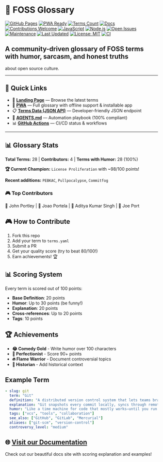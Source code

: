 # 🚀 FOSS Glossary
[![GitHub Pages](https://img.shields.io/badge/GitHub-Pages-blue)](https://luminlynx.github.io/FOSS-Glossary/)
[![PWA Ready](https://img.shields.io/badge/PWA-Ready-purple)](https://luminlynx.github.io/FOSS-Glossary/pwa/)
[![Terms Count](https://img.shields.io/badge/Terms-28-orange)](./terms.yaml)
[![Docs](https://img.shields.io/badge/docs-passing-brightgreen)](https://luminlynx.github.io/FOSS-Glossary/)
[![Contributions Welcome](https://img.shields.io/badge/contributions-welcome-brightgreen.svg?style=flat)](https://github.com/LuminLynx/FOSS-Glossary/blob/main/CONTRIBUTING.md)
[![JavaScript](https://img.shields.io/badge/JavaScript-F7DF1E?logo=javascript&logoColor=black)](https://github.com/LuminLynx/FOSS-Glossary)
[![Node.js](https://img.shields.io/badge/Node.js-v22.17-green)](https://github.com/LuminLynx/FOSS-Glossary)
[![Open Issues](https://img.shields.io/github/issues/LuminLynx/FOSS-Glossary)](https://github.com/LuminLynx/FOSS-Glossary/issues)
[![Maintenance](https://img.shields.io/badge/Maintained%3F-yes-green.svg)](https://github.com/LuminLynx/FOSS-Glossary/graphs/commit-activity)
[![Last Updated](https://img.shields.io/github/last-commit/LuminLynx/FOSS-Glossary)](https://github.com/LuminLynx/FOSS-Glossary/commits/main)
[![License: MIT](https://img.shields.io/badge/License-MIT-yellow.svg)](https://opensource.org/licenses/MIT)
[![CI](https://github.com/LuminLynx/FOSS-Glossary/actions/workflows/readme-stats.yml/badge.svg)](https://github.com/LuminLynx/FOSS-Glossary/actions)

## A community-driven glossary of FOSS terms with humor, sarcasm, and honest truths 
about open source culture.

---

## 🔗 Quick Links

- 📖 **[Landing Page](https://luminlynx.github.io/FOSS-Glossary/)** — Browse the latest terms
- 📱 **[PWA](https://luminlynx.github.io/FOSS-Glossary/pwa/)** — Full glossary with offline support & installable app
- 📋 **[Terms Data (JSON API)](https://luminlynx.github.io/FOSS-Glossary/terms.json)** — Developer-friendly JSON endpoint
- 🤖 **[AGENTS.md](./AGENTS.md)** — Automation playbook (100% compliant)
- 📊 **[GitHub Actions](https://github.com/LuminLynx/FOSS-Glossary/actions)** — CI/CD status & workflows

---

<!-- STATS-START -->
## 📊 Glossary Stats

**Total Terms:** 28 | **Contributors:** 4 | **Terms with Humor:** 28 (100%)

**🏆 Current Champion:** `License Proliferation` with ~98/100 points!

**Recent additions:** `PEBKAC`, `Pullpocalypse`, `Commitfog`

### 🎮 Top Contributors
🥇 John Portley | 🥈 Joao Portela | 🥉 Aditya Kumar Singh | 🌟 Joe Port
<!-- STATS-END -->

## 🎮 How to Contribute

1. Fork this repo
2. Add your term to `terms.yaml`
3. Submit a PR
4. Get your quality score (try to beat 80/100!)
5. Earn achievements! 🏆

## 📊 Scoring System

Every term is scored out of 100 points:
- **Base Definition**: 20 points
- **Humor**: Up to 30 points (be funny!)
- **Explanation**: 20 points
- **Cross-references**: Up to 20 points
- **Tags**: 10 points

## 🏆 Achievements

- **😂 Comedy Gold** - Write humor over 100 characters
- **💯 Perfectionist** - Score 90+ points
- **🔥 Flame Warrior** - Document controversial topics
- **📜 Historian** - Add historical context

## Example Term
```yaml
- slug: git
  term: "Git"
  definition: "A distributed version control system that lets teams branch, merge, and rewind project history so collaboration happens without overwriting each other's work."
  explanation: "Git snapshots every commit locally, syncs through remotes, and helps keep parallel experiments manageable when they eventually converge."
  humor: "Like a time machine for code that mostly works—until you run `git push --force` and become the office supervillain."
  tags: ["vcs", "tools", "collaboration"]
  see_also: ["GitHub", "GitLab", "Mercurial"]
  aliases: ["git-scm", "version-control"]
  controversy_level: "medium"
```

## 🌐 [Visit our Documentation](https://luminlynx.github.io/FOSS-Glossary/)

Check out our beautiful docs site with scoring explanation and examples!
